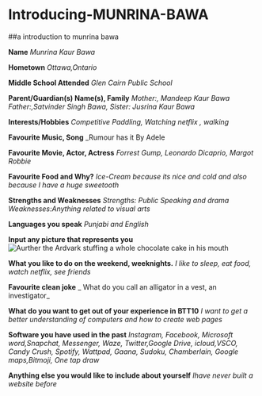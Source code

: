 
# Introducing-MUNRINA-BAWA
##a introduction to munrina bawa

**Name**
_Munrina Kaur Bawa_

**Hometown**
_Ottawa,Ontario_

**Middle School Attended**
_Glen Cairn Public School_

**Parent/Guardian(s) Name(s), Family**
_Mother:, Mandeep Kaur Bawa Father:,Satvinder Singh Bawa, Sister: Jusrina Kaur Bawa_

**Interests/Hobbies**
_Competitive Paddling, Watching netflix , walking_

**Favourite Music, Song**
_Rumour has it By Adele

**Favourite Movie, Actor, Actress**
_Forrest Gump, Leonardo Dicaprio, Margot Robbie_

**Favourite Food and Why?**
_Ice-Cream because its nice and cold and also because I have a huge sweetooth_

**Strengths and Weaknesses**
_Strengths: Public Speaking and drama Weaknesses:Anything related to visual arts_

**Languages you speak**
_Punjabi and English_

**Input any picture that represents you**
![Aurther the Ardvark stuffing a whole chocolate cake in his mouth](https://i.pinimg.com/736x/8e/c2/3c/8ec23c403e971c7c3fe9e394aa3ac420--addiction-life-lessons.jpg)

**What you like to do on the weekend, weeknights.**
_I like to sleep, eat food, watch netflix, see friends_

**Favourite clean joke**
_ What do you call an alligator in a vest, an investigator_

**What do you want to get out of your experience in BTT10**
_I want to get a better understanding of computers and how to create web pages_

**Software you have used in the past**
_Instagram, Facebook, Microsoft word,Snapchat, Messenger, Waze, Twitter,Google Drive, icloud,VSCO, Candy Crush, Spotify, Wattpad, Gaana, Sudoku, Chamberlain, Google maps,Bitmoji, One tap draw_

**Anything else you would like to include about yourself**
_Ihave never built a website before_
